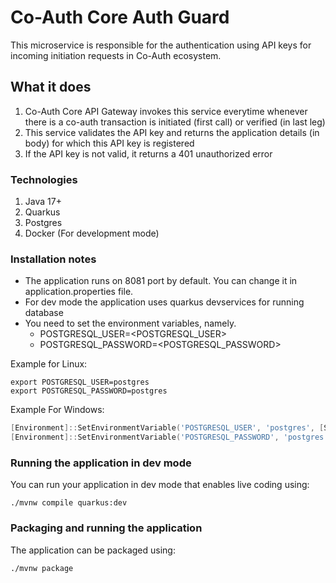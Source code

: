 # Co-Auth Core Auth Guard

This microservice is responsible for the authentication using API keys for incoming initiation requests in Co-Auth ecosystem.

## What it does
1. Co-Auth Core API Gateway invokes this service everytime whenever there is a co-auth transaction is initiated (first call) or verified (in last leg)
2. This service validates the API key and returns the application details (in body) for which this API key is registered
3. If the API key is not valid, it returns a 401 unauthorized error

### Technologies
1. Java 17+
2. Quarkus
3. Postgres
4. Docker (For development mode)

### Installation notes
- The application runs on 8081 port by default. You can change it in application.properties file.
- For dev mode the application uses quarkus devservices for running database
- You need to set the environment variables, namely.
  - POSTGRESQL_USER=<POSTGRESQL_USER>
  - POSTGRESQL_PASSWORD=<POSTGRESQL_PASSWORD>

Example for Linux:
```shell script
export POSTGRESQL_USER=postgres
export POSTGRESQL_PASSWORD=postgres
```

Example For Windows:
```powershell
[Environment]::SetEnvironmentVariable('POSTGRESQL_USER', 'postgres', [System.EnvironmentVariableTarget]::Process)
[Environment]::SetEnvironmentVariable('POSTGRESQL_PASSWORD', 'postgres', [System.EnvironmentVariableTarget]::Process)
```

### Running the application in dev mode

You can run your application in dev mode that enables live coding using:
```shell script
./mvnw compile quarkus:dev
```

### Packaging and running the application

The application can be packaged using:
```shell script
./mvnw package
```

